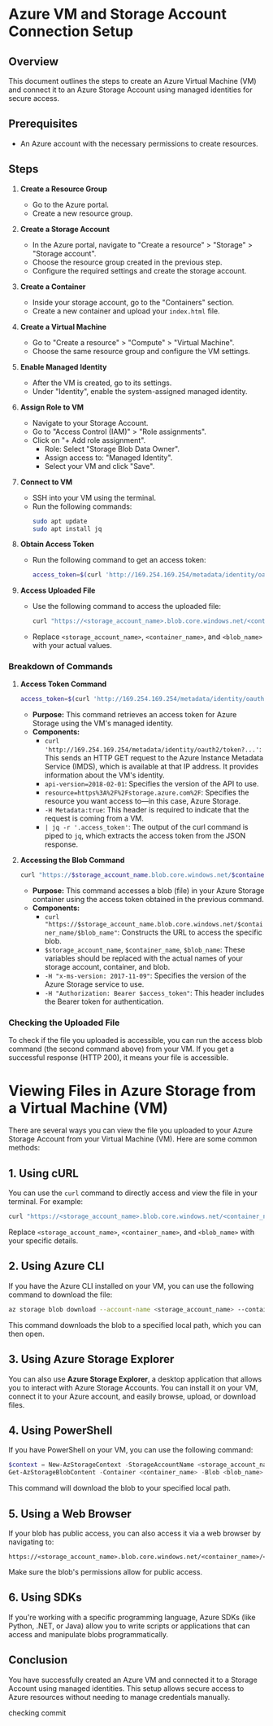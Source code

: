 
# Azure VM and Storage Account Connection Setup

## Overview
This document outlines the steps to create an Azure Virtual Machine (VM) and connect it to an Azure Storage Account using managed identities for secure access.

## Prerequisites
- An Azure account with the necessary permissions to create resources.

## Steps

1. **Create a Resource Group**
   - Go to the Azure portal.
   - Create a new resource group.

2. **Create a Storage Account**
   - In the Azure portal, navigate to "Create a resource" > "Storage" > "Storage account".
   - Choose the resource group created in the previous step.
   - Configure the required settings and create the storage account.

3. **Create a Container**
   - Inside your storage account, go to the "Containers" section.
   - Create a new container and upload your `index.html` file.

4. **Create a Virtual Machine**
   - Go to "Create a resource" > "Compute" > "Virtual Machine".
   - Choose the same resource group and configure the VM settings.

5. **Enable Managed Identity**
   - After the VM is created, go to its settings.
   - Under "Identity", enable the system-assigned managed identity.

6. **Assign Role to VM**
   - Navigate to your Storage Account.
   - Go to "Access Control (IAM)" > "Role assignments".
   - Click on "+ Add role assignment".
     - Role: Select "Storage Blob Data Owner".
     - Assign access to: "Managed Identity".
     - Select your VM and click "Save".

7. **Connect to VM**
   - SSH into your VM using the terminal.
   - Run the following commands:
     ```bash
     sudo apt update
     sudo apt install jq
     ```

8. **Obtain Access Token**
   - Run the following command to get an access token:
     ```bash
     access_token=$(curl 'http://169.254.169.254/metadata/identity/oauth2/token?api-version=2018-02-01&resource=https%3A%2F%2Fstorage.azure.com%2F' -H Metadata:true | jq -r '.access_token')
     ```

9. **Access Uploaded File**
   - Use the following command to access the uploaded file:
     ```bash
     curl "https://<storage_account_name>.blob.core.windows.net/<container_name>/<blob_name>" -H "x-ms-version: 2017-11-09" -H "Authorization: Bearer $access_token"
     ```
   - Replace `<storage_account_name>`, `<container_name>`, and `<blob_name>` with your actual values.



### Breakdown of Commands

1. **Access Token Command**
   ```bash
   access_token=$(curl 'http://169.254.169.254/metadata/identity/oauth2/token?api-version=2018-02-01&resource=https%3A%2F%2Fstorage.azure.com%2F' -H Metadata:true | jq -r '.access_token')
   ```
   - **Purpose:** This command retrieves an access token for Azure Storage using the VM's managed identity.
   - **Components:**
     - `curl 'http://169.254.169.254/metadata/identity/oauth2/token?...'`: This sends an HTTP GET request to the Azure Instance Metadata Service (IMDS), which is available at that IP address. It provides information about the VM's identity.
     - `api-version=2018-02-01`: Specifies the version of the API to use.
     - `resource=https%3A%2F%2Fstorage.azure.com%2F`: Specifies the resource you want access to—in this case, Azure Storage.
     - `-H Metadata:true`: This header is required to indicate that the request is coming from a VM.
     - `| jq -r '.access_token'`: The output of the curl command is piped to `jq`, which extracts the access token from the JSON response.

2. **Accessing the Blob Command**
   ```bash
   curl "https://$storage_account_name.blob.core.windows.net/$container_name/$blob_name" -H "x-ms-version: 2017-11-09" -H "Authorization: Bearer $access_token"
   ```
   - **Purpose:** This command accesses a blob (file) in your Azure Storage container using the access token obtained in the previous command.
   - **Components:**
     - `curl "https://$storage_account_name.blob.core.windows.net/$container_name/$blob_name"`: Constructs the URL to access the specific blob.
     - `$storage_account_name`, `$container_name`, `$blob_name`: These variables should be replaced with the actual names of your storage account, container, and blob.
     - `-H "x-ms-version: 2017-11-09"`: Specifies the version of the Azure Storage service to use.
     - `-H "Authorization: Bearer $access_token"`: This header includes the Bearer token for authentication.

### Checking the Uploaded File

To check if the file you uploaded is accessible, you can run the access blob command (the second command above) from your VM. If you get a successful response (HTTP 200), it means your file is accessible.


# Viewing Files in Azure Storage from a Virtual Machine (VM)

There are several ways you can view the file you uploaded to your Azure Storage Account from your Virtual Machine (VM). Here are some common methods:

## 1. Using cURL
You can use the `curl` command to directly access and view the file in your terminal. For example:
```bash
curl "https://<storage_account_name>.blob.core.windows.net/<container_name>/<blob_name>" -H "x-ms-version: 2017-11-09" -H "Authorization: Bearer $access_token"
```
Replace `<storage_account_name>`, `<container_name>`, and `<blob_name>` with your specific details.

## 2. Using Azure CLI
If you have the Azure CLI installed on your VM, you can use the following command to download the file:
```bash
az storage blob download --account-name <storage_account_name> --container-name <container_name> --name <blob_name> --file <local_file_path>
```
This command downloads the blob to a specified local path, which you can then open.

## 3. Using Azure Storage Explorer
You can also use **Azure Storage Explorer**, a desktop application that allows you to interact with Azure Storage Accounts. You can install it on your VM, connect it to your Azure account, and easily browse, upload, or download files.

## 4. Using PowerShell
If you have PowerShell on your VM, you can use the following command:
```powershell
$context = New-AzStorageContext -StorageAccountName <storage_account_name> -UseConnectedAccount
Get-AzStorageBlobContent -Container <container_name> -Blob <blob_name> -Destination <local_path> -Context $context
```
This command will download the blob to your specified local path.

## 5. Using a Web Browser
If your blob has public access, you can also access it via a web browser by navigating to:
```
https://<storage_account_name>.blob.core.windows.net/<container_name>/<blob_name>
```
Make sure the blob's permissions allow for public access.

## 6. Using SDKs
If you're working with a specific programming language, Azure SDKs (like Python, .NET, or Java) allow you to write scripts or applications that can access and manipulate blobs programmatically.


## Conclusion
You have successfully created an Azure VM and connected it to a Storage Account using managed identities. This setup allows secure access to Azure resources without needing to manage credentials manually.

checking commit
